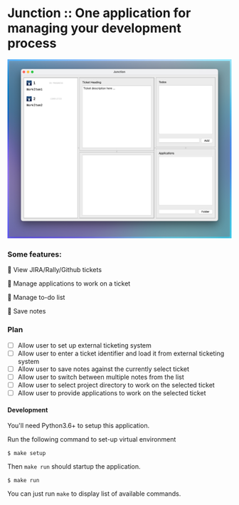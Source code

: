 # Junction :: One application for managing your development process  

![](docs/images/junction.png) 

### Some features:

🚀 View JIRA/Rally/Github tickets

🚀 Manage applications to work on a ticket

🚀 Manage to-do list

🚀 Save notes

### Plan

- [ ] Allow user to set up external ticketing system
- [ ] Allow user to enter a ticket identifier and load it from external ticketing system
- [ ] Allow user to save notes against the currently select ticket
- [ ] Allow user to switch between multiple notes from the list
- [ ] Allow user to select project directory to work on the selected ticket
- [ ] Allow user to provide applications to work on the selected ticket 

#### Development

You'll need Python3.6+ to setup this application.

Run the following command to set-up virtual environment

```  
$ make setup 
```  
  
Then `make run` should startup the application.  
  
```  
$ make run  
```

You can just run `make` to display list of available commands.